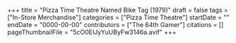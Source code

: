 +++
title = "Pizza Time Theatre Named Bike Tag (1979)"
draft = false
tags = ["In-Store Merchandise"]
categories = ["Pizza Time Theatre"]
startDate = ""
endDate = "0000-00-00"
contributors = ["The 64th Gamer"]
citations = []
pageThumbnailFile = "5cO0EIJyYuUByFw3146a.avif"
+++
